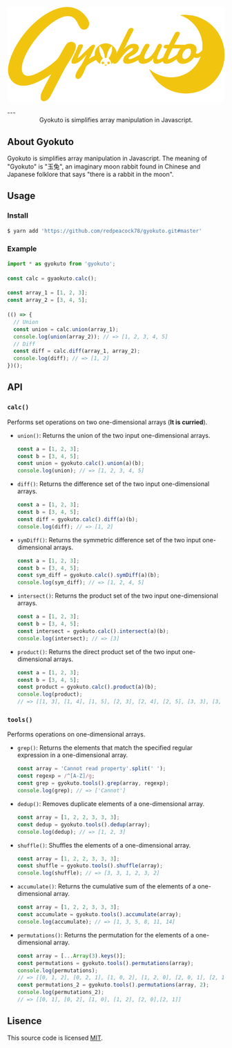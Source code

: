 <div align="center">

  ![logo](https://raw.githubusercontent.com/redpeacock78/gyokuto/master/docs/logo.svg)   

</div>
---
<div style="text-align: center;">
  Gyokuto is simplifies array manipulation in Javascript.
</div>

## About Gyokuto
Gyokuto is simplifies array manipulation in Javascript. The meaning of "Gyokuto" is "玉兔", an imaginary moon rabbit found in Chinese and Japanese folklore that says "there is a rabbit in the moon".  

## Usage
### Install
```bash
$ yarn add 'https://github.com/redpeacock78/gyokuto.git#master'
```
### Example
```javascript
import * as gyokuto from 'gyokuto';

const calc = gyaokuto.calc();

const array_1 = [1, 2, 3];
const array_2 = [3, 4, 5];

(() => {
  // Union
  const union = calc.union(array_1);
  console.log(union(array_2)); // => [1, 2, 3, 4, 5]
  // Diff
  const diff = calc.diff(array_1, array_2);
  console.log(diff); // => [1, 2]
})();
```

## API
### `calc()`
Performs set operations on two one-dimensional arrays (**It is curried**).
- `union()`: Returns the union of the two input one-dimensional arrays.
  ```javascript
  const a = [1, 2, 3];
  const b = [3, 4, 5];
  const union = gyokuto.calc().union(a)(b);
  console.log(union); // => [1, 2, 3, 4, 5]
  ```
- `diff()`: Returns the difference set of the two input one-dimensional arrays.
  ```javascript
  const a = [1, 2, 3];
  const b = [3, 4, 5];
  const diff = gyokuto.calc().diff(a)(b);
  console.log(diff); // => [1, 2]
  ```
- `symDiff()`: Returns the symmetric difference set of the two input one-dimensional arrays.
  ```javascript
  const a = [1, 2, 3];
  const b = [3, 4, 5];
  const sym_diff = gyokuto.calc().symDiff(a)(b);
  console.log(sym_diff); // => [1, 2, 4, 5]
  ```
- `intersect()`: Returns the product set of the two input one-dimensional arrays.
  ```javascript
  const a = [1, 2, 3];
  const b = [3, 4, 5];
  const intersect = gyokuto.calc().intersect(a)(b);
  console.log(intersect); // => [3]
  ```
- `product()`: Returns the direct product set of the two input one-dimensional arrays.
  ```javascript
  const a = [1, 2, 3];
  const b = [3, 4, 5];
  const product = gyokuto.calc().product(a)(b);
  console.log(product); 
  // => [[1, 3], [1, 4], [1, 5], [2, 3], [2, 4], [2, 5], [3, 3], [3, 4], [3, 5]]
  ```
### `tools()`
Performs operations on one-dimensional arrays.
- `grep()`: Returns the elements that match the specified regular expression in a one-dimensional array.
  ```javascript
  const array = 'Cannot read property'.split(' ');
  const regexp = /^[A-Z]/g;
  const grep = gyokuto.tools().grep(array, regexp);
  console.log(grep); // => ['Cannot']
  ```
- `dedup()`: Removes duplicate elements of a one-dimensional array.
  ```javascript
  const array = [1, 2, 2, 3, 3, 3];
  const dedup = gyokuto.tools().dedup(array);
  console.log(dedup); // => [1, 2, 3]
  ```
- `shuffle()`: Shuffles the elements of a one-dimensional array.
  ```javascript
  const array = [1, 2, 2, 3, 3, 3];
  const shuffle = gyokuto.tools().shuffle(array);
  console.log(shuffle); // => [3, 3, 1, 2, 3, 2]
  ```
- `accumulate()`: Returns the cumulative sum of the elements of a one-dimensional array.
  ```javascript
  const array = [1, 2, 2, 3, 3, 3];
  const accumulate = gyokuto.tools().accumulate(array);
  console.log(accumulate); // => [1, 3, 5, 8, 11, 14]
  ```
- `permutations()`: Returns the permutation for the elements of a one-dimensional array.
  ```javascript
  const array = [...Array(3).keys()];
  const permutations = gyokuto.tools().permutations(array);
  console.log(permutations);
  // => [[0, 1, 2], [0, 2, 1], [1, 0, 2], [1, 2, 0], [2, 0, 1], [2, 1, 0]]
  const permutations_2 = gyokuto.tools().permutations(array, 2);
  console.log(permutations_2);
  // => [[0, 1], [0, 2], [1, 0], [1, 2], [2, 0],[2, 1]]
  ```

Lisence
---
This source code is licensed [MIT](https://github.com/redpeacock78/gyokuto/blob/master/LICENSE).